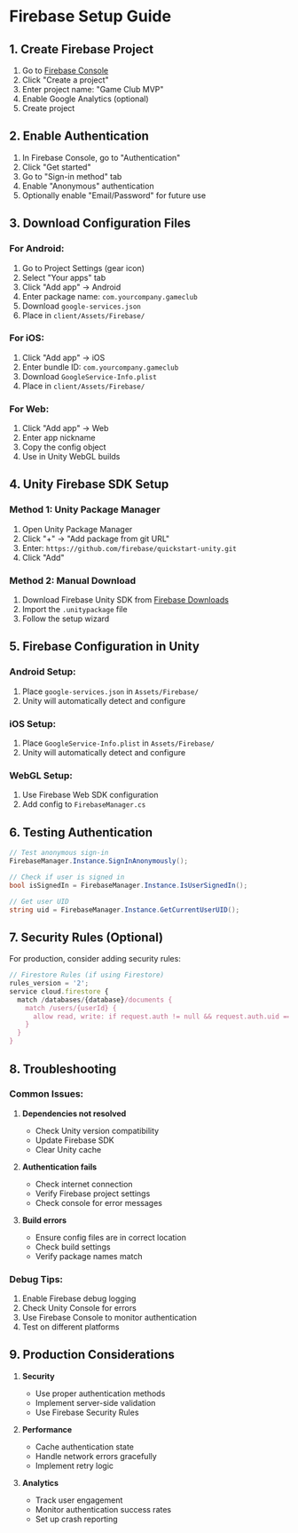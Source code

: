 # Firebase Setup Guide

## 1. Create Firebase Project

1. Go to [Firebase Console](https://console.firebase.google.com)
2. Click "Create a project"
3. Enter project name: "Game Club MVP"
4. Enable Google Analytics (optional)
5. Create project

## 2. Enable Authentication

1. In Firebase Console, go to "Authentication"
2. Click "Get started"
3. Go to "Sign-in method" tab
4. Enable "Anonymous" authentication
5. Optionally enable "Email/Password" for future use

## 3. Download Configuration Files

### For Android:
1. Go to Project Settings (gear icon)
2. Select "Your apps" tab
3. Click "Add app" → Android
4. Enter package name: `com.yourcompany.gameclub`
5. Download `google-services.json`
6. Place in `client/Assets/Firebase/`

### For iOS:
1. Click "Add app" → iOS
2. Enter bundle ID: `com.yourcompany.gameclub`
3. Download `GoogleService-Info.plist`
4. Place in `client/Assets/Firebase/`

### For Web:
1. Click "Add app" → Web
2. Enter app nickname
3. Copy the config object
4. Use in Unity WebGL builds

## 4. Unity Firebase SDK Setup

### Method 1: Unity Package Manager
1. Open Unity Package Manager
2. Click "+" → "Add package from git URL"
3. Enter: `https://github.com/firebase/quickstart-unity.git`
4. Click "Add"

### Method 2: Manual Download
1. Download Firebase Unity SDK from [Firebase Downloads](https://firebase.google.com/download/unity)
2. Import the `.unitypackage` file
3. Follow the setup wizard

## 5. Firebase Configuration in Unity

### Android Setup:
1. Place `google-services.json` in `Assets/Firebase/`
2. Unity will automatically detect and configure

### iOS Setup:
1. Place `GoogleService-Info.plist` in `Assets/Firebase/`
2. Unity will automatically detect and configure

### WebGL Setup:
1. Use Firebase Web SDK configuration
2. Add config to `FirebaseManager.cs`

## 6. Testing Authentication

```csharp
// Test anonymous sign-in
FirebaseManager.Instance.SignInAnonymously();

// Check if user is signed in
bool isSignedIn = FirebaseManager.Instance.IsUserSignedIn();

// Get user UID
string uid = FirebaseManager.Instance.GetCurrentUserUID();
```

## 7. Security Rules (Optional)

For production, consider adding security rules:

```javascript
// Firestore Rules (if using Firestore)
rules_version = '2';
service cloud.firestore {
  match /databases/{database}/documents {
    match /users/{userId} {
      allow read, write: if request.auth != null && request.auth.uid == userId;
    }
  }
}
```

## 8. Troubleshooting

### Common Issues:

1. **Dependencies not resolved**
   - Check Unity version compatibility
   - Update Firebase SDK
   - Clear Unity cache

2. **Authentication fails**
   - Check internet connection
   - Verify Firebase project settings
   - Check console for error messages

3. **Build errors**
   - Ensure config files are in correct location
   - Check build settings
   - Verify package names match

### Debug Tips:

1. Enable Firebase debug logging
2. Check Unity Console for errors
3. Use Firebase Console to monitor authentication
4. Test on different platforms

## 9. Production Considerations

1. **Security**
   - Use proper authentication methods
   - Implement server-side validation
   - Use Firebase Security Rules

2. **Performance**
   - Cache authentication state
   - Handle network errors gracefully
   - Implement retry logic

3. **Analytics**
   - Track user engagement
   - Monitor authentication success rates
   - Set up crash reporting
